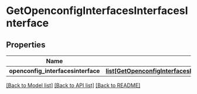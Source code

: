 # GetOpenconfigInterfacesInterfacesInterface

## Properties
Name | Type | Description | Notes
------------ | ------------- | ------------- | -------------
**openconfig_interfacesinterface** | [**list[GetOpenconfigInterfacesInterfacesOpenconfiginterfacesinterfacesInterface]**](GetOpenconfigInterfacesInterfacesOpenconfiginterfacesinterfacesInterface.md) |  | [optional] 

[[Back to Model list]](../README.md#documentation-for-models) [[Back to API list]](../README.md#documentation-for-api-endpoints) [[Back to README]](../README.md)


